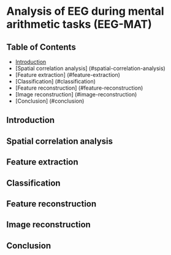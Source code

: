 # Analysis of EEG during mental arithmetic tasks (EEG-MAT)


## Table of Contents


  - [Introduction](#introduction)
  - [Spatial correlation analysis] (#spatial-correlation-analysis)
  - [Feature extraction] (#feature-extraction)
  - [Classification] (#classification)
  - [Feature reconstruction] (#feature-reconstruction)
  - [Image reconstruction] (#image-reconstruction)
  - [Conclusion] (#conclusion)


## Introduction


## Spatial correlation analysis

## Feature extraction

## Classification

## Feature reconstruction

## Image reconstruction

## Conclusion

